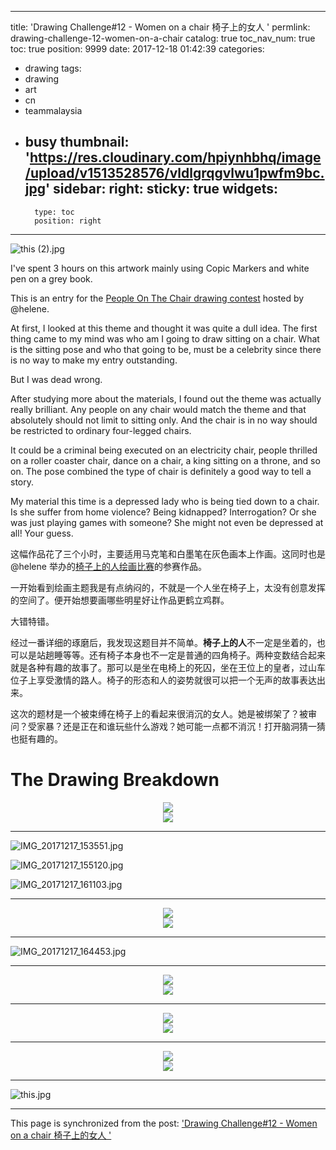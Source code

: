 
---
title: 'Drawing Challenge#12 - Women on a chair 椅子上的女人 '
permlink: drawing-challenge-12-women-on-a-chair
catalog: true
toc_nav_num: true
toc: true
position: 9999
date: 2017-12-18 01:42:39
categories:
- drawing
tags:
- drawing
- art
- cn
- teammalaysia
- busy
thumbnail: 'https://res.cloudinary.com/hpiynhbhq/image/upload/v1513528576/vldlgrqgvlwu1pwfm9bc.jpg'
sidebar:
    right:
        sticky: true
widgets:
    -
        type: toc
        position: right
---


![this (2).jpg](https://res.cloudinary.com/hpiynhbhq/image/upload/v1513528576/vldlgrqgvlwu1pwfm9bc.jpg)

I've spent 3 hours on this artwork mainly using Copic Markers and white pen on a grey book.

This is an entry for the [People On The Chair drawing contest](/art/@helene/drawing-challenge-12-new-theme-30-sbd-12) hosted by @helene.

At first, I looked at this theme and thought it was quite a dull idea. The first thing came to my mind was who am I going to draw sitting on a chair. What is the sitting pose and who that going to be, must be a celebrity since there is no way to make my entry outstanding.

But I was dead wrong.

After studying more about the materials, I found out the theme was actually really brilliant. Any people on any chair would match the theme and that absolutely should not limit to sitting only. And the chair is in no way should be restricted to ordinary four-legged chairs.

It could be a criminal being executed on an electricity chair, people thrilled on a roller coaster chair, dance on a chair, a king sitting on a throne, and so on. The pose combined the type of chair is definitely a good way to tell a story.

My material this time is a depressed lady who is being tied down to a chair. Is she suffer from home violence? Being kidnapped? Interrogation? Or she was just playing games with someone? She might not even be depressed at all! Your guess.

这幅作品花了三个小时，主要适用马克笔和白墨笔在灰色画本上作画。这同时也是 @helene 举办的[椅子上的人绘画比赛](/art/@helene/drawing-challenge-12-new-theme-30-sbd-12)的参赛作品。

一开始看到绘画主题我是有点纳闷的，不就是一个人坐在椅子上，太没有创意发挥的空间了。便开始想要画哪些明星好让作品更鹤立鸡群。

大错特错。

经过一番详细的琢磨后，我发现这题目并不简单。**椅子上的人**不一定是坐着的，也可以是站趟睡等等。还有椅子本身也不一定是普通的四角椅子。两种变数结合起来就是各种有趣的故事了。那可以是坐在电椅上的死囚，坐在王位上的皇者，过山车位子上享受激情的路人。椅子的形态和人的姿势就很可以把一个无声的故事表达出来。

这次的题材是一个被束缚在椅子上的看起来很消沉的女人。她是被绑架了？被审问？受家暴？还是正在和谁玩些什么游戏？她可能一点都不消沉！打开脑洞猜一猜也挺有趣的。

# The Drawing Breakdown

<div class="pull-left"><center><img src="https://res.cloudinary.com/hpiynhbhq/image/upload/v1513527687/ex4dveaaag91dhxkztqm.jpg" /></center></div>
<div class="pull-right"><center><img src="https://res.cloudinary.com/hpiynhbhq/image/upload/v1513527688/pfxjtw8cfwkotdhpxk6d.jpg" /></center></div>

---

![IMG_20171217_153551.jpg](https://res.cloudinary.com/hpiynhbhq/image/upload/v1513527718/wbyfsram0sxgwk2twh0t.jpg)

![IMG_20171217_155120.jpg](https://res.cloudinary.com/hpiynhbhq/image/upload/v1513527726/bvb88ksul5hlhap7l24w.jpg)

![IMG_20171217_161103.jpg](https://res.cloudinary.com/hpiynhbhq/image/upload/v1513527744/cso1lwtlvsp17dj4rgxu.jpg)

---

<div class="pull-left"><center><img src="https://res.cloudinary.com/hpiynhbhq/image/upload/v1513527735/g0yostsmhpntdsjppqtb.jpg"/></center></div>
<div class="pull-right"><center><img src="https://res.cloudinary.com/hpiynhbhq/image/upload/v1513527837/t912y2z5vmn1cfdktxhx.jpg"/></center></div>

---

![IMG_20171217_164453.jpg](https://res.cloudinary.com/hpiynhbhq/image/upload/v1513527853/dexynbdywihrrscrq0pi.jpg)

---

<div class="pull-left"><center><img src="https://res.cloudinary.com/hpiynhbhq/image/upload/v1513527898/bkm5qzgdyucjgvjbyrzk.jpg"/></center></div>
<div class="pull-right"><center><img src="https://res.cloudinary.com/hpiynhbhq/image/upload/v1513527902/kwl8fuxkjlurkvpxikry.jpg"/></center></div>

---

<div class="pull-left"><center><img src="https://res.cloudinary.com/hpiynhbhq/image/upload/v1513527992/judc3h1yyddcxyqukvh5.jpg"/></center></div>
<div class="pull-right"><center><img src="https://res.cloudinary.com/hpiynhbhq/image/upload/v1513528130/vbh6s4oodmhdlwebgwe7.jpg"/></center></div>

---

<div class="pull-left"><center><img src="https://res.cloudinary.com/hpiynhbhq/image/upload/v1513527986/i15qtbj3pzmqz9ebjzhj.jpg"/></center></div>
<div class="pull-right"><center><img src="https://res.cloudinary.com/hpiynhbhq/image/upload/v1513528263/mwa3ujvgmisjjcidfsow.jpg"/></center></div>

---

![this.jpg](https://res.cloudinary.com/hpiynhbhq/image/upload/v1513528394/qqgos7ohlumlyfpp0c4w.jpg)

- - -

This page is synchronized from the post: ['Drawing Challenge#12 - Women on a chair 椅子上的女人 '](https://steemit.com/@fr3eze/drawing-challenge-12-women-on-a-chair)
